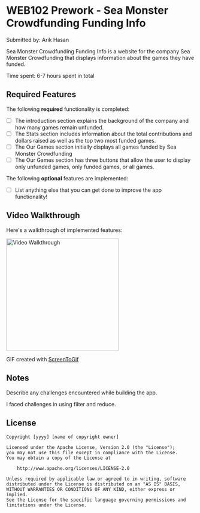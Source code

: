 # WEB102 Prework - Sea Monster Crowdfunding Funding Info

Submitted by: Arik Hasan

Sea Monster Crowdfunding Funding Info is a website for the company Sea Monster Crowdfunding that displays information about the games they have funded.

Time spent: 6-7 hours spent in total

## Required Features

The following **required** functionality is completed:

* [ ] The introduction section explains the background of the company and how many games remain unfunded.
* [ ] The Stats section includes information about the total contributions and dollars raised as well as the top two most funded games.
* [ ] The Our Games section initially displays all games funded by Sea Monster Crowdfunding
* [ ] The Our Games section has three buttons that allow the user to display only unfunded games, only funded games, or all games.

The following **optional** features are implemented:

* [ ] List anything else that you can get done to improve the app functionality!

## Video Walkthrough

Here's a walkthrough of implemented features:

<img src='VideoWalkthrough.gif' title='Video Walkthrough' width='300px' alt='Video Walkthrough' />


GIF created with [ScreenToGif](https://www.screentogif.com/)  


## Notes

Describe any challenges encountered while building the app.

I faced challenges in using filter and reduce. 
## License

    Copyright [yyyy] [name of copyright owner]

    Licensed under the Apache License, Version 2.0 (the "License");
    you may not use this file except in compliance with the License.
    You may obtain a copy of the License at

        http://www.apache.org/licenses/LICENSE-2.0

    Unless required by applicable law or agreed to in writing, software
    distributed under the License is distributed on an "AS IS" BASIS,
    WITHOUT WARRANTIES OR CONDITIONS OF ANY KIND, either express or implied.
    See the License for the specific language governing permissions and
    limitations under the License.
